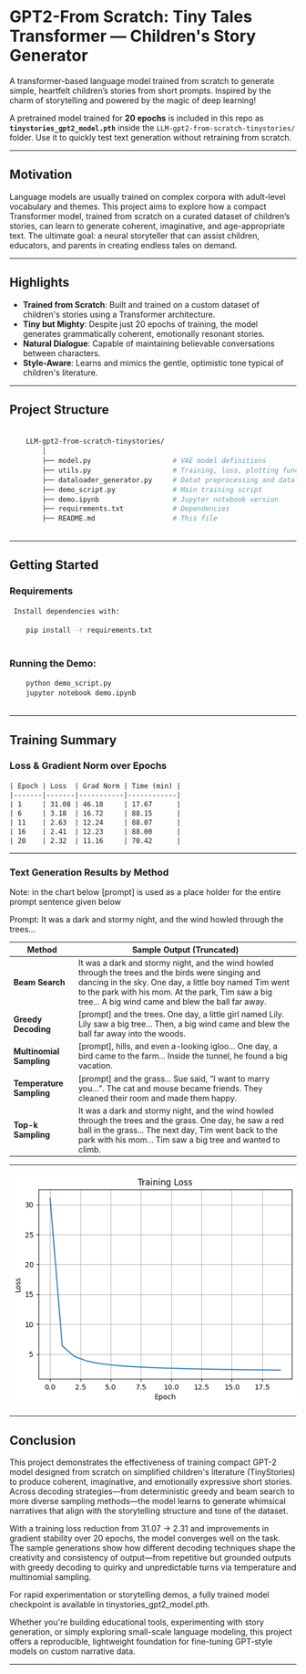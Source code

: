 # GPT2-From Scratch: Tiny Tales Transformer — Children's Story Generator

A transformer-based language model trained from scratch to generate simple, heartfelt children’s stories
from short prompts. Inspired by the charm of storytelling and powered by the magic of deep learning!

A pretrained model trained for **20 epochs** is included in this repo as **`tinystories_gpt2_model.pth`** inside the
`LLM-gpt2-from-scratch-tinystories/` folder. Use it to quickly test text generation without retraining from scratch.

---

## Motivation

Language models are usually trained on complex corpora with adult-level vocabulary and themes. This project aims to explore
how a compact Transformer model, trained from scratch on a curated dataset of children’s stories, can learn to generate
coherent, imaginative, and age-appropriate text. The ultimate goal: a neural storyteller that can assist children, educators,
and parents in creating endless tales on demand.

---

##  Highlights

- **Trained from Scratch**: Built and trained on a custom dataset of children's stories using a Transformer architecture.
- **Tiny but Mighty**: Despite just 20 epochs of training, the model generates grammatically coherent, emotionally resonant stories.
- **Natural Dialogue**: Capable of maintaining believable conversations between characters.
- **Style-Aware**: Learns and mimics the gentle, optimistic tone typical of children's literature.

---

##  Project Structure

```bash

    LLM-gpt2-from-scratch-tinystories/
        │
        ├── model.py                    # VAE model definitions
        ├── utils.py                    # Training, loss, plotting functions
        ├── dataloader_generator.py     # Datat preprocessing and dataloader generating
        ├── demo_script.py              # Main training script
        ├── demo.ipynb                  # Jupyter notebook version
        ├── requirements.txt            # Dependencies
        ├── README.md                   # This file
        
```
---


## Getting Started

### Requirements

```bash
 Install dependencies with:

    pip install -r requirements.txt
    
```
 ### Running the Demo:
 ```bash
     python demo_script.py
     jupyter notebook demo.ipynb
     
```
---

## Training Summary

### Loss & Gradient Norm over Epochs

    | Epoch | Loss  | Grad Norm | Time (min) |
    |-------|-------|-----------|------------|
    | 1     | 31.08 | 46.18     | 17.67      |
    | 6     | 3.18  | 16.72     | 88.15      |
    | 11    | 2.63  | 12.24     | 88.07      |
    | 16    | 2.41  | 12.23     | 88.00      |
    | 20    | 2.32  | 11.16     | 70.42      |

---

### Text Generation Results by Method


Note: in the chart below [prompt] is used as a place holder for the entire prompt sentence given below

Prompt: It was a dark and stormy night, and the wind howled through the trees...



| Method                   | Sample Output (Truncated)                                                                                                                                                                                                                                              |
| ------------------------ | ---------------------------------------------------------------------------------------------------------------------------------------------------------------------------------------------------------------------------------------------------------------------- |
| **Beam Search**          | It was a dark and stormy night, and the wind howled through the trees and the birds were singing and dancing in the sky. One day, a little boy named Tim went to the park with his mom. At the park, Tim saw a big tree... A big wind came and blew the ball far away. |
| **Greedy Decoding**      | [prompt] and the trees. One day, a little girl named Lily. Lily saw a big tree... Then, a big wind came and blew the ball far away into the woods.                                                        |
| **Multinomial Sampling** | [prompt], hills, and even a-looking igloo... One day, a bird came to the farm... Inside the tunnel, he found a big vacation.                                                                              |
| **Temperature Sampling** | [prompt] and the grass... Sue said, “I want to marry you...”. The cat and mouse became friends. They cleaned their room and made them happy.                                                              |
| **Top-k Sampling**       | It was a dark and stormy night, and the wind howled through the trees and the grass. One day, he saw a red ball in the grass... The next day, Tim went back to the park with his mom... Tim saw a big tree and wanted to climb.                                        |

---

![Training Results](train.png)

---


## Conclusion

This project demonstrates the effectiveness of training compact GPT-2 model designed from scratch on simplified children's literature (TinyStories)
to produce coherent, imaginative, and emotionally expressive short stories. Across decoding strategies—from deterministic greedy
and beam search to more diverse sampling methods—the model learns to generate whimsical narratives that align with the storytelling
structure and tone of the dataset.

With a training loss reduction from 31.07 → 2.31 and improvements in gradient stability over 20 epochs, the model converges well
on the task. The sample generations show how different decoding techniques shape the creativity and consistency of output—from
repetitive but grounded outputs with greedy decoding to quirky and unpredictable turns via temperature and multinomial sampling.

For rapid experimentation or storytelling demos, a fully trained model checkpoint is available in tinystories_gpt2_model.pth.

Whether you're building educational tools, experimenting with story generation, or simply exploring small-scale language modeling, this project offers a reproducible, lightweight foundation for fine-tuning GPT-style models on custom narrative data.

---
